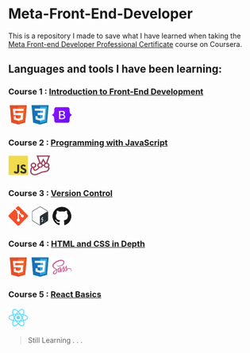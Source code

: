 # Meta-Front-End-Developer

This is a repository I made to save what I have learned when taking the [Meta Front-end Developer Professional Certificate](https://www.coursera.org/professional-certificates/meta-front-end-developer) course on Coursera.
 
 ## Languages and tools I have been learning:
### Course 1 : [Introduction to Front-End Development](/Course1_IntroToWebDev/)
 <p>
  <img src="https://github.com/devicons/devicon/blob/master/icons/html5/html5-original.svg" width="40" height="40">
  <img src="https://github.com/devicons/devicon/blob/master/icons/css3/css3-original.svg" width="40" height="40">
  <img src="https://github.com/devicons/devicon/blob/master/icons/bootstrap/bootstrap-original.svg" width="40" height="40">
 </p>

### Course 2 : [Programming with JavaScript](/Course2_Javascript/)
 <p>
  <img src="https://github.com/devicons/devicon/blob/master/icons/javascript/javascript-original.svg" width="40" height="40">
  <img src="https://github.com/devicons/devicon/blob/master/icons/jest/jest-plain.svg" width="40" height="40">
 </p>

 ### Course 3 : [Version Control](/Course3_VersionControl/)
 <p>
  <img src="https://github.com/devicons/devicon/blob/master/icons/git/git-original.svg" width="40" height="40">
  <img src="https://github.com/devicons/devicon/blob/master/icons/bash/bash-original.svg" width="40" height="40">
  <img src="https://github.com/devicons/devicon/blob/master/icons/github/github-original.svg" width="40" height="40">
 </p>

### Course 4 : [HTML and CSS in Depth](/Course4_htmlCSS_inDepth/)
<p>
  <img src="https://github.com/devicons/devicon/blob/master/icons/html5/html5-original.svg" width="40" height="40">
  <img src="https://github.com/devicons/devicon/blob/master/icons/css3/css3-original.svg" width="40" height="40">
  <img src="https://github.com/devicons/devicon/blob/master/icons/sass/sass-original.svg" width="40" height="40">
</p>

### Course 5 : [React Basics](/Course5_ReactBasics/)
<p>
  <img src="https://github.com/devicons/devicon/blob/master/icons/react/react-original.svg" width="40" height="40">
</p>

<!-- ### Course 5 : HTML and CSS in Depth
<p>
  <img src="https://github.com/devicons/devicon/blob/master/icons/react/react-original.svg" width="40" height="40">
</p> -->

> Still Learning . . .

